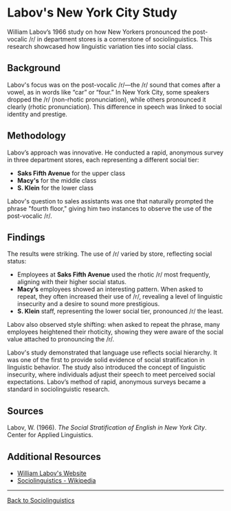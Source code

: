 # Labov's New York City Study

William Labov’s 1966 study on how New Yorkers pronounced the post-vocalic /r/ in department stores is a cornerstone of sociolinguistics. This research showcased how linguistic variation ties into social class.

## Background

Labov's focus was on the post-vocalic /r/—the /r/ sound that comes after a vowel, as in words like “car” or “four.” In New York City, some speakers dropped the /r/ (non-rhotic pronunciation), while others pronounced it clearly (rhotic pronunciation). This difference in speech was linked to social identity and prestige.

## Methodology

Labov’s approach was innovative. He conducted a rapid, anonymous survey in three department stores, each representing a different social tier:

- **Saks Fifth Avenue** for the upper class
- **Macy's** for the middle class
- **S. Klein** for the lower class

Labov's question to sales assistants was one that naturally prompted the phrase "fourth floor," giving him two instances to observe the use of the post-vocalic /r/.

## Findings

The results were striking. The use of /r/ varied by store, reflecting social status:

- Employees at **Saks Fifth Avenue** used the rhotic /r/ most frequently, aligning with their higher social status.
- **Macy’s** employees showed an interesting pattern. When asked to repeat, they often increased their use of /r/, revealing a level of linguistic insecurity and a desire to sound more prestigious.
- **S. Klein** staff, representing the lower social tier, pronounced /r/ the least.

Labov also observed style shifting: when asked to repeat the phrase, many employees heightened their rhoticity, showing they were aware of the social value attached to pronouncing the /r/.

Labov's study demonstrated that language use reflects social hierarchy. It was one of the first to provide solid evidence of social stratification in linguistic behavior. The study also introduced the concept of linguistic insecurity, where individuals adjust their speech to meet perceived social expectations. Labov’s method of rapid, anonymous surveys became a standard in sociolinguistic research.

## Sources

Labov, W. (1966). *The Social Stratification of English in New York City*. Center for Applied Linguistics.  

## Additional Resources

- [William Labov's Website](https://www.ling.upenn.edu/~wlabov/)
- [Sociolinguistics - Wikipedia](https://en.wikipedia.org/wiki/Sociolinguistics)

---

[Back to Sociolinguistics](../README.md)
